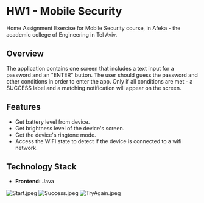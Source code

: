 # HW1 - Mobile Security

Home Assignment Exercise for Mobile Security course, in Afeka - the academic college
of Engineering in Tel Aviv.

## Overview

The application contains one screen that includes a text input for a password and an "ENTER" button.
The user should guess the password and other conditions in order to enter the app.
Only if all conditions are met - a SUCCESS label and a matching notification will appear on the screen.

## Features

- Get battery level from device.
- Get brightness level of the device's screen.
- Get the device's ringtone mode.
- Access the WIFI state to detect if the device is connected to a wifi network.

## Technology Stack

- **Frontend:** Java

![Start.jpeg](..%2F..%2FOneDrive%20-%20Afeka%20College%20Of%20Engineering%2F%3F%3F%3F%20%3F%2F%3F%3F%3F%3F%3F%20%3F%2F%3F%3F%3F%3F%3F%20%3F%3F%3F%3F%3F%3F%2F%3F%3F%3F%3F%201%2FStart.jpeg)
![Success.jpeg](..%2F..%2FOneDrive%20-%20Afeka%20College%20Of%20Engineering%2F%3F%3F%3F%20%3F%2F%3F%3F%3F%3F%3F%20%3F%2F%3F%3F%3F%3F%3F%20%3F%3F%3F%3F%3F%3F%2F%3F%3F%3F%3F%201%2FSuccess.jpeg)
![TryAgain.jpeg](..%2F..%2FOneDrive%20-%20Afeka%20College%20Of%20Engineering%2F%3F%3F%3F%20%3F%2F%3F%3F%3F%3F%3F%20%3F%2F%3F%3F%3F%3F%3F%20%3F%3F%3F%3F%3F%3F%2F%3F%3F%3F%3F%201%2FTryAgain.jpeg)